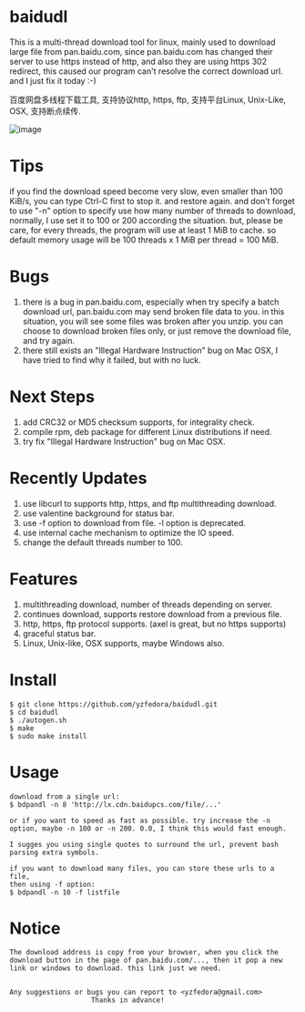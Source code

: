# baidudl
This is a multi-thread download tool for linux, mainly used to download large
file from pan.baidu.com, since pan.baidu.com has changed their server to use
https instead of http, and also they are using https 302 redirect, this caused
our program can't resolve the correct download url. and I just fix it today :-)

百度网盘多线程下载工具, 支持协议http, https, ftp, 支持平台Linux, Unix-Like,
OSX, 支持断点续传.

![image](https://github.com/yzfedora/baidudl/raw/master/demo.png)

# Tips
if you find the download speed become very slow, even smaller than 100
KiB/s, you can type Ctrl-C first to stop it. and restore again. and don't
forget to use "-n" option to specify use how many number of threads to
download, normally, I use set it to 100 or 200 according the situation.
but, please be care, for every threads, the program will use at least 1 MiB
to cache. so default memory usage will be 100 threads x 1 MiB per thread = 100
MiB.

# Bugs
1. there is a bug in pan.baidu.com, especially when try specify a batch
   download url, pan.baidu.com may send broken file data to you. in this
   situation, you will see some files was broken after you unzip. you can
   choose to download broken files only, or just remove the download file,
   and try again.
2. there still exists an "Illegal Hardware Instruction" bug on Mac OSX, I
   have tried to find why it failed, but with no luck.

# Next Steps
1. add CRC32 or MD5 checksum supports, for integrality check.
2. compile rpm, deb package for different Linux distributions if need.
3. try fix "Illegal Hardware Instruction" bug on Mac OSX.

# Recently Updates
1. use libcurl to supports http, https, and ftp multithreading download.
2. use valentine background for status bar.
3. use -f option to download from file. -l option is deprecated.
4. use internal cache mechanism to optimize the IO speed.
5. change the default threads number to 100.

# Features
1. multithreading download, number of threads depending on server.
2. continues download, supports restore download from a previous file.
3. http, https, ftp protocol supports. (axel is great, but no https supports)
4. graceful status bar.
5. Linux, Unix-like, OSX supports, maybe Windows also.


# Install
	$ git clone https://github.com/yzfedora/baidudl.git
	$ cd baidudl
	$ ./autogen.sh
	$ make
	$ sudo make install

# Usage
	download from a single url:
	$ bdpandl -n 8 'http://lx.cdn.baidupcs.com/file/...'

	or if you want to speed as fast as possible. try increase the -n
	option, maybe -n 100 or -n 200. 0.0, I think this would fast enough.

	I sugges you using single quotes to surround the url, prevent bash
	parsing extra symbols.

	if you want to download many files, you can store these urls to a file,
	then using -f option:
	$ bdpandl -n 10 -f listfile

# Notice
	The download address is copy from your browser, when you click the
	download button in the page of pan.baidu.com/..., then it pop a new
	link or windows to download. this link just we need.


	Any suggestions or bugs you can report to <yzfedora@gmail.com>
						Thanks in advance!
